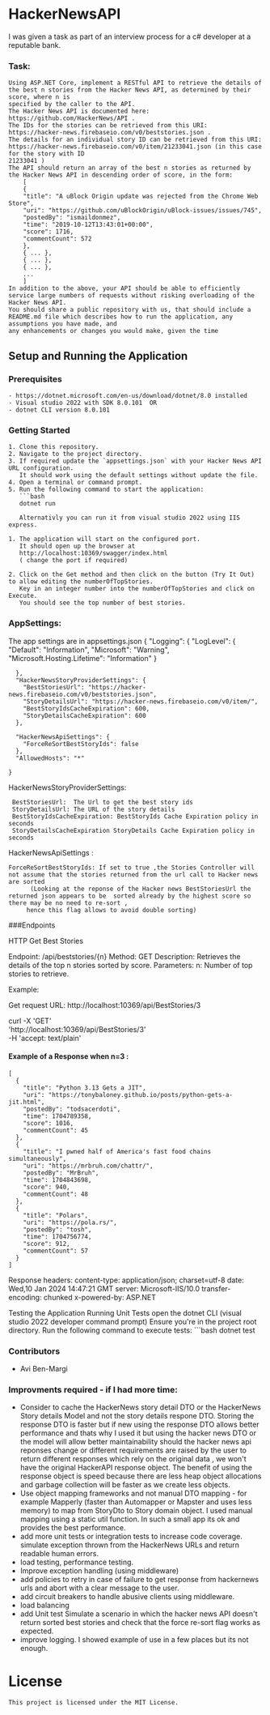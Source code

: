 # HackerNewsAPI

I was given a task as part of an interview process for a c# developer at a reputable bank.
### Task:
	Using ASP.NET Core, implement a RESTful API to retrieve the details of the best n stories from the Hacker News API, as determined by their score, where n is
	specified by the caller to the API.
	The Hacker News API is documented here: https://github.com/HackerNews/API .
	The IDs for the stories can be retrieved from this URI: https://hacker-news.firebaseio.com/v0/beststories.json .
	The details for an individual story ID can be retrieved from this URI: https://hacker-news.firebaseio.com/v0/item/21233041.json (in this case for the story with ID
	21233041 )
	The API should return an array of the best n stories as returned by the Hacker News API in descending order of score, in the form:
		[
		{
		"title": "A uBlock Origin update was rejected from the Chrome Web Store",
		"uri": "https://github.com/uBlockOrigin/uBlock-issues/issues/745",
		"postedBy": "ismaildonmez",
		"time": "2019-10-12T13:43:01+00:00",
		"score": 1716,
		"commentCount": 572
		},
		{ ... },
		{ ... },
		{ ... },
		...
		]
	In addition to the above, your API should be able to efficiently service large numbers of requests without risking overloading of the Hacker News API.
	You should share a public repository with us, that should include a README.md file which describes how to run the application, any assumptions you have made, and
	any enhancements or changes you would make, given the time


## Setup and Running the Application

### Prerequisites
	- https://dotnet.microsoft.com/en-us/download/dotnet/8.0 installed
	- Visual studio 2022 with SDK 8.0.101  OR 
 	- dotnet CLI version 8.0.101 

### Getting Started
	1. Clone this repository.
	2. Navigate to the project directory.
	3. If required update the `appsettings.json` with your Hacker News API URL configuration.
	   It should work using the default settings without update the file. 
	4. Open a terminal or command prompt.
	5. Run the following command to start the application:
	   ```bash
	   dotnet run
	   
	   Alternativly you can run it from visual studio 2022 using IIS express. 
	
	1. The application will start on the configured port. 
	   It should open up the browser at 
	   http://localhost:10369/swagger/index.html   
	   ( change the port if required) 
	
	2. Click on the Get method and then click on the button (Try It Out) to allow editing the numberOfTopStories. 
	   Key in an integer number into the numberOfTopStories and click on Execute. 
	   You should see the top number of best stories. 
	
### AppSettings: 
The app settings are in appsettings.json
	{
	  "Logging": {
	    "LogLevel": {
	      "Default": "Information",
	      "Microsoft": "Warning",
	      "Microsoft.Hosting.Lifetime": "Information"
	    }
	
	  },
	  "HackerNewsStoryProviderSettings": {
	    "BestStoriesUrl": "https://hacker-news.firebaseio.com/v0/beststories.json",
	    "StoryDetailsUrl": "https://hacker-news.firebaseio.com/v0/item/",
	    "BestStoryIdsCacheExpiration": 600,
	    "StoryDetailsCacheExpiration": 600
	  },
	
	  "HackerNewsApiSettings": {
	    "ForceReSortBestStoryIds": false
	  },
	  "AllowedHosts": "*"
	
	}

 HackerNewsStoryProviderSettings: 
 
	 BestStoriesUrl:  The Url to get the best story ids     
	 StoryDetailsUrl: The URL of the story details 
	 BestStoryIdsCacheExpiration: BestStoryIds Cache Expiration policy in seconds 
	 StoryDetailsCacheExpiration StoryDetails Cache Expiration policy in seconds 
	 
HackerNewsApiSettings : 

	ForceReSortBestStoryIds: If set to true ,the Stories Controller will not assume that the stories returned from the url call to Hacker news are sorted 
	      (Looking at the reponse of the Hacker news BestStoriesUrl the returned json appears to be  sorted already by the highest score so there may be no need to re-sort , 
	     hence this flag allows to avoid double sorting)



###Endpoints

HTTP Get Best Stories

Endpoint: /api/beststories/{n}
Method: GET
Description: Retrieves the details of the top n stories sorted by score.
Parameters:
n: Number of top stories to retrieve.

Example: 

Get request URL: http://localhost:10369/api/BestStories/3

curl -X 'GET' \
  'http://localhost:10369/api/BestStories/3' \
  -H 'accept: text/plain'

#### Example of a Response when n=3 :
	[
	  {
	    "title": "Python 3.13 Gets a JIT",
	    "uri": "https://tonybaloney.github.io/posts/python-gets-a-jit.html",
	    "postedBy": "todsacerdoti",
	    "time": 1704789358,
	    "score": 1016,
	    "commentCount": 45
	  },
	  {
	    "title": "I pwned half of America's fast food chains simultaneously",
	    "uri": "https://mrbruh.com/chattr/",
	    "postedBy": "MrBruh",
	    "time": 1704843698,
	    "score": 940,
	    "commentCount": 48
	  },
	  {
	    "title": "Polars",
	    "uri": "https://pola.rs/",
	    "postedBy": "tosh",
	    "time": 1704756774,
	    "score": 912,
	    "commentCount": 57
	  }
	]

Response headers:
content-type: application/json; charset=utf-8 
 date: Wed,10 Jan 2024 14:47:21 GMT 
 server: Microsoft-IIS/10.0 
 transfer-encoding: chunked 
 x-powered-by: ASP.NET 

Testing the Application
Running Unit Tests
open the dotnet CLI (visual studio 2022 developer command prompt)
Ensure you're in the project root directory.
Run the following command to execute tests:
	```bash
	dotnet test

### Contributors
* Avi Ben-Margi

### Improvments required - if I had more time:
- Consider to cache the HackerNews story detail DTO or the HackerNews Story details Model and not the story details respone DTO. Storing the response DTO is faster but if new
 using the response DTO allows better performance and thats why I used it but using the hacker news DTO or the model will allow better maintainability should the hacker news api reponses change or different requirements are raised by the user to return different responses which rely on the original data , we won't have the original HackerAPI response object.
 The benefit of using the response object is speed because there are less heap object allocations and garbage collection will be faster as we create less objects. 
-  Use object mapping frameworks and not manual DTO mapping - for example Mapperly (faster than Automapper or Mapster and uses less memory) to map from StoryDto to Story domain object. 
I used manual mapping using a static util function. In such a small app its ok and provides the best performance.
- add more unit tests or integration tests to increase code coverage. 
  simulate exception thrown from the HackerNews URLs and return readable human errors. 
- load testing, performance testing. 
- Improve exception handling (using middleware)
- add policies to retry in case of failure to get response from hackernews urls and abort with a clear message to the user.   
- add circuit breakers to handle abusive clients using middleware. 
- load balancing 
- add Unit test Simulate a scenario in which the hacker news API doesn't return sorted best stories and check that the force re-sort flag works as expected.
- improve logging. I showed example of use in a few places but its not enough. 

# License
	This project is licensed under the MIT License.

